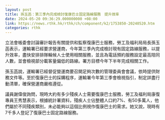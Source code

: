 ```yaml
---
layout: post
title: 孫玉菡：第三季內完成檢討復康巴士固定路線服務　提升效率
date: 2024-05-20 09:36:29.000000000 +08:00
link: https://news.rthk.hk/rthk/ch/component/k2/1753850-20240520.htm
categories: rthk
---
```


立法會帳委會討論審計報告有關提供和監察復康巴士服務，勞工及福利局局長孫玉菡表示，運輸署已經要求營運商，今年第三季內完成檢討現有固定路線服務，以提升效率，盡快安排排隊輪候人士使用相關服務，並且為電話預約服務設定最高陪同人數，並會檢視部分載客量偏低的路線。署方目標今年下半年完成相關工作。

孫玉菡說，運輸署已經督促營運商要召開足夠次數的管理委員會會議，依時提供財務文件等。至於復康巴士的採購程序，運輸署今年第三季會檢視指引，制定詳盡行動清單，確保營運商嚴格遵從。

議員謝偉俊詢問，現時大約有多少殘疾人士需要復康巴士服務，勞工及福利局康復專員王秀慧表示，根據統計署資料，殘疾人士佔整體人口約7%、有50多萬人，他們屬於不同殘疾類別，未必能夠以這個比例視作復康巴士的需求。她又說，現時有7千多人登記了復康巴士固定路線服務。

